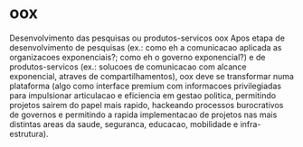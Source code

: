 # oox
Desenvolvimento das pesquisas ou produtos-servicos oox
Apos etapa de desenvolvimento de pesquisas (ex.: como eh a comunicacao aplicada as organizacoes exponenciais?; como eh o governo exponencial?) e de produtos-servicos (ex.: solucoes de comunicacao com alcance exponencial, atraves de compartilhamentos), oox deve se transformar numa plataforma (algo como interface premium com informacoes privilegiadas para impulsionar articulacao e eficiencia em gestao politica, permitindo projetos sairem do papel mais rapido, hackeando processos burocrativos de governos e permitindo a rapida implementacao de projetos nas mais distintas areas da saude, seguranca, educacao, mobilidade e infra-estrutura). 
